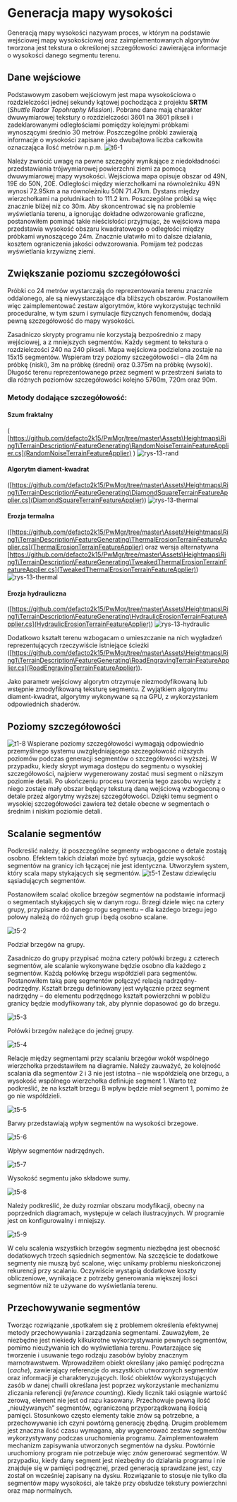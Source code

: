 # Generacja mapy wysokości

Generacją mapy wysokości nazywam proces, w którym na podstawie wejściowej mapy wysokościowej oraz zaimplementowanych algorytmów tworzona jest tekstura o określonej szczegółowości zawierająca informacje o wysokości danego segmentu terenu.

## Dane wejściowe

Podstawowym zasobem wejściowym jest mapa wysokościowa o rozdzielczości jednej sekundy kątowej pochodząca z projektu **SRTM** (*Shuttle Radar Topohraphy Mission*). Pobrane dane mają charakter dwuwymiarowej tekstury o rozdzielczości 3601 na 3601 pikseli i zadeklarowanymi odległościami pomiędzy kolejnymi próbkami wynoszącymi średnio 30 metrów. Poszczególne próbki zawierają informacje o wysokości zapisane jako dwubajtowa liczba całkowita oznaczająca ilość metrów n.p.m.
![t6-1](assets/terrain/t6-1conv.jpg)

Należy zwrócić uwagę na pewne szczegóły wynikające z niedokładności przedstawiania trójwymiarowej powierzchni ziemi za pomocą dwuwymiarowej mapy wysokości. Wejściowa mapa opisuje obszar od 49N, 19E  do 50N, 20E. Odległości między wierzchołkami na równoleżniku 49N wynosi 72.95km  a na równoleżniku 50N 71.47km. Dystans między wierzchołkami na południkach to 111.2 km. Poszczególne próbki są więc znacznie bliżej niż co 30m. Aby skoncentrować się na problemie wyświetlania terenu, a ignorując dokładne odwzorowanie graficzne, postanowiłem pominąć takie nieścisłości przyjmując, że wejściowa mapa przedstawia wysokość obszaru kwadratowego o odległości między próbkami wynoszącego 24m. Znacznie ułatwiło mi to dalsze działania, kosztem ograniczenia jakości odwzorowania. Pomijam też podczas wyświetlania krzywiznę ziemi.

## Zwiększanie poziomu szczegółowości

 Próbki co 24 metrów wystarczają do reprezentowania terenu znacznie oddalonego, ale są niewystarczające dla bliższych obszarów. Postanowiłem więc zaimplementować zestaw algorytmów, które wykorzystując techniki proceduralne, w tym szum i symulacje fizycznych fenomenów, dodają pewną szczegółowość do mapy wysokości.
 
Zasadniczo skrypty programu nie korzystają bezpośrednio z mapy wejściowej, a z mniejszych segmentów. Każdy segment to tekstura o rozdzielczości 240 na 240 pikseli. Mapa wejściowa podzielona zostaje na 15x15 segmentów. Wspieram trzy poziomy szczegółowości – dla 24m na próbkę (niski), 3m na próbkę (średni) oraz 0.375m na próbkę (wysoki). Długość terenu reprezentowanego przez segment w przestrzeni świata to dla różnych poziomów szczegółowości kolejno 5760m, 720m oraz 90m. 

### Metody dodające szczegółowość:
#### Szum fraktalny 
( [https://github.com/defacto2k15/PwMgr/tree/master\Assets\Heightmaps\Ring1\TerrainDescription\FeatureGenerating\RandomNoiseTerrainFeatureApplier.cs](RandomNoiseTerrainFeatureApplier) )
![rys-13-rand](assets/terrain/rys-13-rand.png)

#### Algorytm diament-kwadrat
([https://github.com/defacto2k15/PwMgr/tree/master\Assets\Heightmaps\Ring1\TerrainDescription\FeatureGenerating\DiamondSquareTerrainFeatureApplier.cs](DiamondSquareTerrainFeatureApplier))
![rys-13-thermal](assets/terrain/rys-13-thermal.png)

#### Erozja termalna
([https://github.com/defacto2k15/PwMgr/tree/master\Assets\Heightmaps\Ring1\TerrainDescription\FeatureGenerating\ThermalErosionTerrainFeatureApplier.cs](ThermalErosionTerrainFeatureApplier) oraz wersja alternatywna [https://github.com/defacto2k15/PwMgr/tree/master\Assets\Heightmaps\Ring1\TerrainDescription\FeatureGenerating\TweakedThermalErosionTerrainFeatureApplier.cs](TweakedThermalErosionTerrainFeatureApplier))
![rys-13-thermal](assets/terrain/rys-13-thermal.png)

#### Erozja hydrauliczna
([https://github.com/defacto2k15/PwMgr/tree/master\Assets\Heightmaps\Ring1\TerrainDescription\FeatureGenerating\HydraulicErosionTerrainFeatureApplier.cs](HydraulicErosionTerrainFeatureApplier))
![rys-13-hydraulic](assets/terrain/rys-13-hydraulic.png)

Dodatkowo kształt terenu wzbogacam o umieszczanie na nich wygładzeń reprezentujących rzeczywiście istniejące ścieżki ([https://github.com/defacto2k15/PwMgr/tree/master\Assets\Heightmaps\Ring1\TerrainDescription\FeatureGenerating\RoadEngravingTerrainFeatureApplier.cs](RoadEngravingTerrainFeatureApplier)).

Jako parametr wejściowy algorytm otrzymuje niezmodyfikowaną lub wstępnie zmodyfikowaną teksturę segmentu.
Z wyjątkiem algorytmu diament-kwadrat, algorytmy wykonywane są na GPU, z wykorzystaniem odpowiednich shaderów.  

## Poziomy szczegółowości
![t1-8](assets/terrain/t1-8conv.jpg)
Wspierane poziomy szczegółowości wymagają odpowiednio przemyślnego systemu uwzględniającego szczegółowość niższych poziomów podczas generacji segmentów o szczegółowości wyższej. W przypadku, kiedy skrypt wymaga dostępu do segmentu o wysokiej szczegółowości, najpierw wygenerowany zostać musi segment o niższym poziomie detali. Po ukończeniu procesu tworzenia tego zasobu wycięty z niego zostaje mały obszar będący teksturą daną wejściową wzbogaconą o detale przez algorytmy wyższej szczegółowości. Dzięki temu segment o wysokiej szczegółowości zawiera też detale obecne w segmentach o średnim i niskim poziomie detali.

## Scalanie segmentów
Podkreślić należy, iż poszczególne segmenty wzbogacone o detale zostają osobno. Efektem takich działań może być sytuacja, gdzie wysokość segmentów na granicy ich łączącej nie jest identyczna. Utworzyłem system, który scala mapy stykających się segmentów. 
![t5-1](assets/terrain/t5-1conv.jpg)
Zestaw dziewięciu sąsiadujących segmentów.

Postanowiłem scalać okolice brzegów segmentów na podstawie informacji o segmentach stykających się w danym rogu. Brzegi dziele więc na cztery grupy, przypisane do danego rogu segmentu – dla każdego brzegu jego połowy należą do różnych grup i będą osobno scalane.

![t5-2](assets/terrain/t5-2conv.jpg)

Podział brzegów na grupy.

Zasadniczo do grupy przypisać można cztery połówki brzegu z czterech segmentów, ale scalanie wykonywane będzie osobno dla każdego z segmentów.
Każdą połówkę brzegu współdzieli para segmentów. Postanowiłem taką parę segmentów połączyć relacją nadrzędny- podrzędny. Kształt brzegu definiowany jest wyłącznie przez segment nadrzędny – do elementu podrzędnego kształt powierzchni w pobliżu granicy będzie modyfikowany tak, aby płynnie dopasować go do brzegu. 

![t5-3](assets/terrain/t5-3conv.jpg)

Połówki brzegów należące do jednej grupy.

![t5-4](assets/terrain/t5-4conv.jpg)

Relacje między segmentami przy scalaniu brzegów wokół wspólnego wierzchołka przedstawiłem na diagramie. Należy zauważyć, że kolejność scalania dla segmentów 2 i 3 nie jest istotna – nie współdzielą one brzegu, a wysokość wspólnego wierzchołka definiuje segment 1.  Warto też podkreślić, że na kształt brzegu B wpływ będzie miał segment 1, pomimo że go nie współdzieli. 

![t5-5](assets/terrain/t5-5conv.jpg)

Barwy przedstawiają wpływ segmentów na wysokości brzegowe.

![t5-6](assets/terrain/t5-6conv.jpg)

Wpływ segmentów nadrzędnych.

![t5-7](assets/terrain/t5-7conv.jpg)

Wysokość segmentu jako składowe sumy.

![t5-8](assets/terrain/t5-8conv.jpg)

Należy podkreślić, że duży rozmiar obszaru modyfikacji, obecny na poprzednich diagramach, występuje w celach ilustracyjnych. W programie jest on konfigurowalny i mniejszy.

![t5-9](assets/terrain/t5-9conv.jpg)

W celu scalenia wszystkich brzegów segmentu niezbędna jest obecność dodatkowych trzech sąsiednich segmentów. Na szczęście te dodatkowe segmenty nie muszą być scalone, więc unikamy problemu nieskończonej rekurencji przy scalaniu. Oczywiście wystąpią dodatkowe koszty obliczeniowe, wynikające z potrzeby generowania większej ilości segmentów niż te używane do wyświetlania terenu. 

## Przechowywanie segmentów

Tworząc rozwiązanie ,spotkałem się z problemem określenia efektywnej metody przechowywania i zarządzania segmentami. Zauważyłem, że niezbędne jest niekiedy kilkukrotne wykorzystywanie pewnych segmentów, pomimo nieużywania ich do wyświetlania terenu. Powtarzające się tworzenie i usuwanie tego rodzaju zasobów byłoby znacznym marnotrawstwem. Wprowadziłem obiekt określany jako pamięć podręczna (*cache*), zawierający referencje do wszystkich utworzonych segmentów oraz informacji je charakteryzujących. Ilość obiektów wykorzystujących zasób w danej chwili określana jest poprzez wykorzystanie mechanizmu zliczania referencji (*reference counting*).  Kiedy licznik taki osiągnie wartość zerową, element nie jest od razu kasowany. Przechowuje pewną ilość „nieużywanych” segmentów, ograniczoną przyporządkowaną ilością pamięci. Stosunkowo często elementy takie znów są potrzebne, a przechowywanie ich czyni powtórną generację zbędną.
Drugim problemem jest znaczna ilość czasu wymagana, aby wygenerować zestaw segmentów wykorzystywany podczas uruchomienia programu. Zaimplementowałem mechanizm zapisywania utworzonych segmentów na dysku. Powtórnie uruchomiony program nie potrzebuje więc znów generować segmentów.  W przypadku, kiedy dany segment jest niezbędny do działania programu i nie znajduje się w pamięci podręcznej, przed generacją sprawdzane jest, czy został on wcześniej zapisany na dysku. 
Rozwiązanie to stosuje nie tylko dla segmentów mapy wysokości, ale także przy obsłudze tekstury powierzchni oraz map normalnych.  









